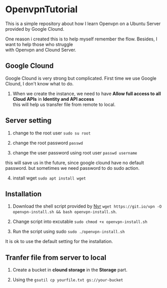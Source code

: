 # OpenvpnTutorial

This is a simple repository about how I learn Openvpn on a Ubuntu Server provided by Google Clound.     

One reason i created this is to help myself remember the flow.  Besides, I want to help those who struggle    
with Openvpn and Clound Server.   

## Google Clound

Google Clound is very strong but complicated. First time we use Google Clound, I don't know what to do.      

1. When we create the instance, we need to have **Allow full access to all Cloud APIs** in **Identity and API access**   
this will help us transfer file from remote to local.  

 

## Server setting

1. change to the root user `sudo su root`  

2. change the root password `passwd`   

3. change the user password using root user `passwd username`    

this will save us in the future, since google clound have no default password. but sometimes we need password to do sudo action.    

4. install wget  `sudo apt install wget`     

## Installation   

1. Download the shell script provided by [Nyr](https://github.com/Nyr/openvpn-install) `wget https://git.io/vpn -O openvpn-install.sh && bash openvpn-install.sh`.    

2. Change script into excutable `sudo chmod +x openvpn-install.sh`    

3. Run the script using sudo `sudo ./openvpn-install.sh`     

It is ok to use the default setting for the installation.

## Tranfer file from server to local   

1. Create a bucket in **clound storage** in the **Storage** part.  

2. Using the `gsutil cp yourfile.txt gs://your-bucket`
